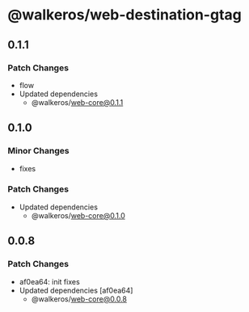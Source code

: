 # @walkeros/web-destination-gtag

## 0.1.1

### Patch Changes

- flow
- Updated dependencies
  - @walkeros/web-core@0.1.1

## 0.1.0

### Minor Changes

- fixes

### Patch Changes

- Updated dependencies
  - @walkeros/web-core@0.1.0

## 0.0.8

### Patch Changes

- af0ea64: init fixes
- Updated dependencies [af0ea64]
  - @walkeros/web-core@0.0.8
